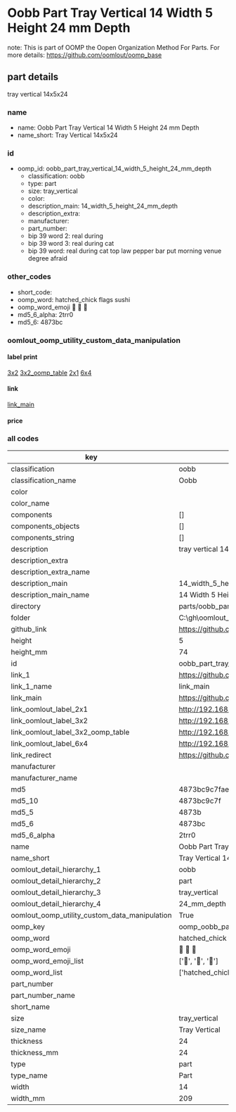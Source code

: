# Oobb Part Tray Vertical 14 Width 5 Height 24 mm Depth  

note: This is part of OOMP the Oopen Organization Method For Parts. For more details: https://github.com/oomlout/oomp_base

##  part details
  



tray vertical 14x5x24



### name
* name: Oobb Part Tray Vertical 14 Width 5 Height 24 mm Depth
* name_short: Tray Vertical 14x5x24 
### id
* oomp_id: oobb_part_tray_vertical_14_width_5_height_24_mm_depth
  * classification: oobb
  * type: part
  * size: tray_vertical
  * color: 
  * description_main: 14_width_5_height_24_mm_depth
  * description_extra: 
  * manufacturer: 
  * part_number: 
  * bip 39 word 2: real during
  * bip 39 word 3: real during cat
  * bip 39 word: real during cat top law pepper bar put morning venue degree afraid

### other_codes
* short_code: 
* oomp_word: hatched_chick flags sushi
* oomp_word_emoji :hatched_chick: :flags: :sushi:
* md5_6_alpha: 2trr0
* md5_6: 4873bc






### oomlout_oomp_utility_custom_data_manipulation
#### label print
[3x2](http://192.168.1.245:1112/?label=oomp%202trr0)
[3x2_oomp_table](http://192.168.1.108:1112/?label=oomp%202trr0)
[2x1](http://192.168.1.242:1112/?label=oomp%202trr0)
[6x4](http://192.168.1.55:1112/?label=oomp%202trr0)    

#### link

[link_main](https://github.com/oomlout/oomlout_oobb_version_4_generated_parts/tree/main/navigation_oomp/oobb/part/tray_vertical/14_width_5_height_24_mm_depth/part)                              

#### price







### all codes 
| key | value |  
| --- | --- |  
| classification | oobb |  
| classification_name | Oobb |  
| color |  |  
| color_name |  |  
| components | [] |  
| components_objects | [] |  
| components_string | [] |  
| description | tray vertical 14x5x24 |  
| description_extra |  |  
| description_extra_name |  |  
| description_main | 14_width_5_height_24_mm_depth |  
| description_main_name | 14 Width 5 Height 24 mm Depth |  
| directory | parts/oobb_part_tray_vertical_14_width_5_height_24_mm_depth |  
| folder | C:\gh\oomlout_oobb_version_4_generated_parts\parts\oobb_part_tray_vertical_14_width_5_height_24_mm_depth |  
| github_link | https://github.com/oomlout/oomlout_oomp_part_src/tree/main/parts/oobb_part_tray_vertical_14_width_5_height_24_mm_depth |  
| height | 5 |  
| height_mm | 74 |  
| id | oobb_part_tray_vertical_14_width_5_height_24_mm_depth |  
| link_1 | https://github.com/oomlout/oomlout_oobb_version_4_generated_parts/tree/main/navigation_oomp/oobb/part/tray_vertical/14_width_5_height_24_mm_depth/part |  
| link_1_name | link_main |  
| link_main | https://github.com/oomlout/oomlout_oobb_version_4_generated_parts/tree/main/navigation_oomp/oobb/part/tray_vertical/14_width_5_height_24_mm_depth/part |  
| link_oomlout_label_2x1 | http://192.168.1.242:1112/?label=oomp%202trr0 |  
| link_oomlout_label_3x2 | http://192.168.1.245:1112/?label=oomp%202trr0 |  
| link_oomlout_label_3x2_oomp_table | http://192.168.1.108:1112/?label=oomp%202trr0 |  
| link_oomlout_label_6x4 | http://192.168.1.55:1112/?label=oomp%202trr0 |  
| link_redirect | https://github.com/oomlout/oomlout_oobb_version_4_generated_parts/tree/main/parts/oobb_tray_vertical_14_05_24 |  
| manufacturer |  |  
| manufacturer_name |  |  
| md5 | 4873bc9c7faec24e8bbefe4e47910d97 |  
| md5_10 | 4873bc9c7f |  
| md5_5 | 4873b |  
| md5_6 | 4873bc |  
| md5_6_alpha | 2trr0 |  
| name | Oobb Part Tray Vertical 14 Width 5 Height 24 mm Depth |  
| name_short | Tray Vertical 14x5x24  |  
| oomlout_detail_hierarchy_1 | oobb |  
| oomlout_detail_hierarchy_2 | part |  
| oomlout_detail_hierarchy_3 | tray_vertical |  
| oomlout_detail_hierarchy_4 | 24_mm_depth |  
| oomlout_oomp_utility_custom_data_manipulation | True |  
| oomp_key | oomp_oobb_part_tray_vertical_14_width_5_height_24_mm_depth |  
| oomp_word | hatched_chick flags sushi |  
| oomp_word_emoji | :hatched_chick: :flags: :sushi: |  
| oomp_word_emoji_list | [':hatched_chick:', ':flags:', ':sushi:'] |  
| oomp_word_list | ['hatched_chick', 'flags', 'sushi'] |  
| part_number |  |  
| part_number_name |  |  
| short_name |  |  
| size | tray_vertical |  
| size_name | Tray Vertical |  
| thickness | 24 |  
| thickness_mm | 24 |  
| type | part |  
| type_name | Part |  
| width | 14 |  
| width_mm | 209 |  
